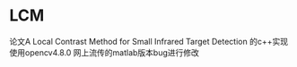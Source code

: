 # LCM
论文A Local Contrast Method for Small Infrared Target Detection 的c++实现
使用opencv4.8.0
网上流传的matlab版本bug进行修改
